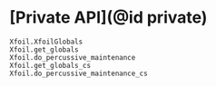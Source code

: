 # [Private API](@id private)

```@docs
Xfoil.XfoilGlobals
Xfoil.get_globals
Xfoil.do_percussive_maintenance
Xfoil.get_globals_cs
Xfoil.do_percussive_maintenance_cs
```